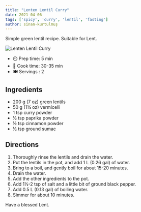 ```yaml
---
title: "Lenten Lentil Curry"
date: 2021-04-06
tags: ['spicy', 'curry', 'lentil', 'fasting']
author: sinan-kurtulmuş
---
```


Simple green lentil recipe. Suitable for Lent.

![Lenten Lentil Curry](/pix/lenten-lentil-curry.webp)

- ⏲️ Prep time: 5 min
- 🍳 Cook time: 30-35 min
- 🍽️ Servings : 2

## Ingredients

- 200 g (7 oz) green lentils
- 50 g (1¾ oz) vermicelli
- 1 tsp curry powder
- ½ tsp paprika powder
- ½ tsp cinnamon powder
- ½ tsp ground sumac

## Directions

1. Thoroughly rinse the lentils and drain the water.
2. Put the lentils in the pot, and add 1 L (0.26 gal) of water.
3. Bring to a boil, and gently boil for about 15-20 minutes.
4. Drain the water.
5. Add the other ingredients to the pot.
6. Add 1½-2 tsp of salt and a little bit of ground black pepper.
7. Add 0.5 L (0.13 gal) of boiling water.
8. Simmer for about 10 minutes.

Have a blessed Lent.

